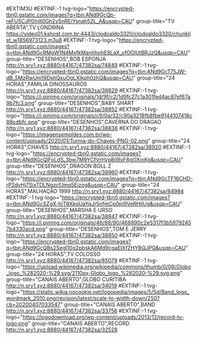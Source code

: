 #EXTIM3U 
#EXTINF:-1 tvg-logo="https://encrypted-tbn0.gstatic.com/images?q=tbn:ANd9GcQp-reFU5CJP0Inlt0Gh2vSnREiYsnah52L_A&usqp=CAU" group-title="TV ABERTA",TV LONDRINA
https://video01.kshost.com.br:4443/clodoaldo3320/clodoaldo3320/chunklist_w1856973123.m3u8
#EXTINF:-1 tvg-logo="https://encrypted-tbn0.gstatic.com/images?q=tbn:ANd9GcRMgW1N4MxfkManhhohE9LaX_vfOGlUtBRJzQ&usqp=CAU" group-title="DESENHOS",BOB ESPONJA
http://n.srv1.xyz:8880/44167/47382sa/74849
#EXTINF:-1 tvg-logo="https://encrypted-tbn0.gstatic.com/images?q=tbn:ANd9GcT75JW-dB_5MzRwUm19DshQxuOgLXlkph0zhQ&usqp=CAU" group-title="24 HORAS",FAMILIA DINOSSAUROS
http://n.srv1.xyz:8880/44167/47382sa/38829
#EXTINF:-1 tvg-logo="https://i.pinimg.com/originals/1d/9f/c2/1d9fc27c1a301fed4ac87ef67a9b7fc3.png" group-title="DESENHOS",BABY SHART
http://n.srv1.xyz:8880/44167/47382sa/38852
#EXTINF:-1 tvg-logo="https://i.pinimg.com/originals/c9/0a/32/c90a3218fb8fbe9144107418c88cdbfc.png" group-title="DESENHOS",CAVERNA DO DRAGAO
http://n.srv1.xyz:8880/44167/47382sa/38836
#EXTINF:-1 tvg-logo="https://imagensemoldes.com.br/wp-content/uploads/2020/01/Turma-do-Chaves-PNG-02.png" group-title="24 HORAS",CHAVES
http://n.srv1.xyz:8880/44167/47382sa/38920
#EXTINF:-1 tvg-logo="https://encrypted-tbn0.gstatic.com/images?q=tbn:ANd9GcQlFoLdS_3bw7M9YCfVrhVpBi9IxF8gOXioKg&usqp=CAU" group-title="DESENHOS",DRAGON BOLL Z
http://n.srv1.xyz:8880/44167/47382sa/38960
#EXTINF:-1 tvg-logo="https://encrypted-tbn0.gstatic.com/images?q=tbn:ANd9GcTF16CHD-rP2dvHj7SixTDLNgzcfJmq5Eizog&usqp=CAU" group-title="24 HORAS",MALHAÇÃO 1999
http://n.srv1.xyz:8880/44167/47382sa/84984
#EXTINF:-1 tvg-logo="https://encrypted-tbn0.gstatic.com/images?q=tbn:ANd9GcSZgX-hiT8XkgUaYqJr5nfmCp0pj9VeRHiIUg&usqp=CAU" group-title="DESENHOS",MARSHA E URSO
http://n.srv1.xyz:8880/44167/47382sa/38847
#EXTINF:-1 tvg-logo="https://i.pinimg.com/originals/46/88/90/468890c2e5317f3b59792457b4330acd.png" group-title="DESENHOS",TOM E JERRY
http://n.srv1.xyz:8880/44167/47382sa/38850
#EXTINF:-1 tvg-logo="https://encrypted-tbn0.gstatic.com/images?q=tbn:ANd9GcQBs2Segl10q2pbskA6Md9cgaEIXfZHYBQJPQ&usqp=CAU" group-title="24 HORAS",TV COLOSSO
http://n.srv1.xyz:8880/44167/47382sa/85079
#EXTINF:-1 tvg-logo="https://upload.wikimedia.org/wikipedia/commons/thumb/0/09/Globo_logo_%282020-%29.svg/2110px-Globo_logo_%282020-%29.svg.png" group-title="CANAIS ABERTO",GLOBO CURITIBA
http://n.srv1.xyz:8880/44167/47382sa/34019
#EXTINF:-1 tvg-logo="https://static.wikia.nocookie.net/logopedia/images/5/5d/Band_logo_wordmark_2010.png/revision/latest/scale-to-width-down/250?cb=20200407033547" group-title="CANAIS ABERTO",BAND
http://n.srv1.xyz:8880/44167/47382sa/33756
#EXTINF:-1 tvg-logo="https://logodownload.org/wp-content/uploads/2013/12/record-tv-logo.png" group-title="CANAIS ABERTO",RECORD
http://n.srv1.xyz:8880/44167/47382sa/32528
